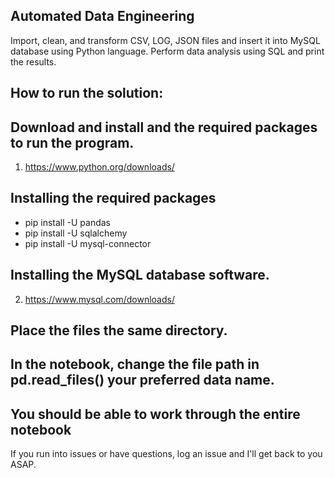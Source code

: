 ## Automated Data Engineering
Import, clean, and transform CSV, LOG, JSON files and insert it into MySQL database using Python language. 
Perform data analysis using SQL and print the results.

## How to run the solution:

## Download and install and the required packages to run the program.
1. https://www.python.org/downloads/
## Installing the required packages
- pip install -U pandas
- pip install -U sqlalchemy
- pip install -U mysql-connector
## Installing the MySQL database software.
 2. https://www.mysql.com/downloads/
## Place the files the same directory.
## In the notebook, change the file path in pd.read_files() your preferred data name.
## You should be able to work through the entire notebook
If you run into issues or have questions, log an issue and I'll get back to you ASAP.
